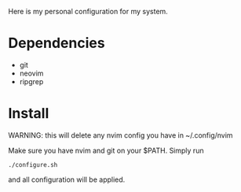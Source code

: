 Here is my personal configuration for my system.

# Dependencies

* git
* neovim
* ripgrep

# Install

WARNING: this will delete any nvim config you have in ~/.config/nvim

Make sure you have nvim and git on your $PATH. Simply run
```
./configure.sh
```
and all configuration will be applied.
